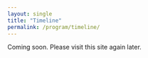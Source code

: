 ```yaml
---
layout: single
title: "Timeline"
permalink: /program/timeline/
---
```

Coming soon. Please visit this site again later.